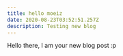 ```yaml
---
title: hello moeiz
date: 2020-08-23T03:52:51.257Z
description: Testing new blog
---
```

Hello there, I am your new blog post :p